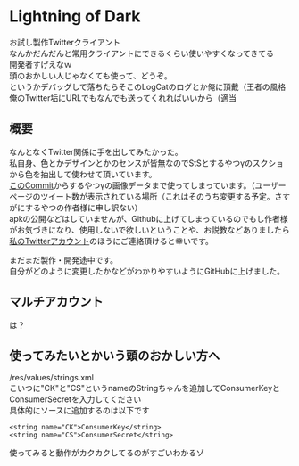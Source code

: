# Lightning of Dark
お試し製作Twitterクライアント  
なんかだんだんと常用クライアントにできるくらい使いやすくなってきてる  
開発者すげえなｗ  
頭のおかしい人じゃなくても使って、どうぞ。  
というかデバッグして落ちたらそこのLogCatのログとか俺に頂戴（王者の風格  
俺のTwitter垢にURLでもなんでも送ってくれればいいから（適当

## 概要
なんとなくTwitter関係に手を出してみたかった。  
私自身、色とかデザインとかのセンスが皆無なのでStSとするやつγのスクショから色を抽出して使わせて頂いています。  
[このCommit](https://github.com/sugtao4423/Lightning-of-Dark/commit/220aae4bfacf883f823890bdea8dd3aa98dd0396)からするやつγの画像データまで使ってしまっています。（ユーザーページのツイート数が表示されている場所（これはそのうち変更する予定。さすがにするやつの作者様に申し訳ない）  
apkの公開などはしていませんが、Githubに上げてしまっているのでもし作者様がお気づきになり、使用しないで欲しいということや、お説教などありましたら[私のTwitterアカウント](https://twitter.com/sugtao4423)のほうにご連絡頂けると幸いです。

まだまだ製作・開発途中です。  
自分がどのように変更したかなどがわかりやすいようにGitHubに上げました。

## マルチアカウント
は？

## 使ってみたいとかいう頭のおかしい方へ
/res/values/strings.xml  
こいつに"CK"と"CS"というnameのStringちゃんを追加してConsumerKeyとConsumerSecretを入力してください  
具体的にソースに追加するのは以下です

    <string name="CK">ConsumerKey</string>
    <string name="CS">ConsumerSecret</string>

使ってみると動作がカクカクしてるのがすごいわかるゾ
